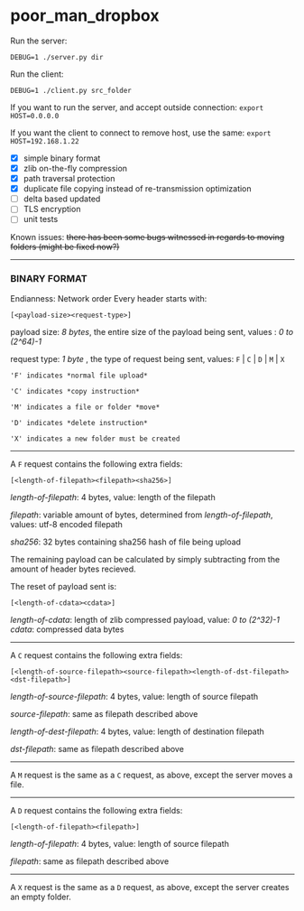 # poor_man_dropbox

Run the server:

`DEBUG=1 ./server.py dir`

Run the client:

`DEBUG=1 ./client.py src_folder`

If you want to run the server, and accept outside connection: `export HOST=0.0.0.0`

If you want the client to connect to remove host, use the same: `export HOST=192.168.1.22`

- [x] simple binary format
- [x] zlib on-the-fly compression
- [x] path traversal protection
- [x] duplicate file copying instead of re-transmission optimization
- [ ] delta based updated
- [ ] TLS encryption
- [ ] unit tests

Known issues:
~~there has been some bugs witnessed in regards to moving folders (might be fixed now?)~~

---

### BINARY FORMAT
Endianness: Network order
Every header starts with:

    [<payload-size><request-type>]

payload size: *8 bytes*, the entire size of the payload being sent, values : *0 to (2^64)-1*

request type: *1 byte* , the type of request being sent, values: `F` | `C` | `D` | `M` | `X`

    'F' indicates *normal file upload*

    'C' indicates *copy instruction*
    
    'M' indicates a file or folder *move*
    
    'D' indicates *delete instruction*

    'X' indicates a new folder must be created

---

A `F` request contains the following extra fields:
    
    [<length-of-filepath><filepath><sha256>]

*length-of-filepath*: 4 bytes, value: length of the filepath

*filepath*: variable amount of bytes, determined from *length-of-filepath*, values: utf-8 encoded filepath

*sha256*: 32 bytes containing sha256 hash of file being upload


The remaining payload can be calculated by simply subtracting <payload-size> from the amount of header bytes recieved.

The reset of payload sent is:

    [<length-of-cdata><cdata>]

*length-of-cdata*: length of zlib compressed payload, value: *0 to (2^32)-1*
*cdata*:           compressed data bytes

--- 

A `C` request contains the following extra fields:
    
    [<length-of-source-filepath><source-filepath><length-of-dst-filepath><dst-filepath>]

*length-of-source-filepath*: 4 bytes, value: length of source filepath

*source-filepath*: same as filepath described above 

*length-of-dest-filepath*: 4 bytes, value: length of destination filepath

*dst-filepath*: same as filepath described above 

--- 

A `M` request is the same as a `C` request, as above, except the server moves a file. 

---

A `D` request contains the following extra fields:
    
    [<length-of-filepath><filepath>]

*length-of-filepath*: 4 bytes, value: length of source filepath

*filepath*: same as filepath described above 

---

A `X` request is the same as a `D` request, as above, except the server creates an empty folder. 


